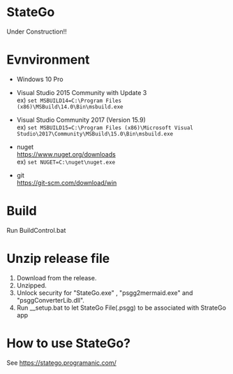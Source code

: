 # StateGo 

Under Construction!!

 
# Evnvironment

- Windows 10 Pro

- Visual Studio 2015 Community with Update 3  
ex) ```set MSBUILD14=C:\Program Files (x86)\MSBuild\14.0\Bin\msbuild.exe```

- Visual Studio Community 2017 (Version 15.9)  
ex) ```set MSBUILD15=C:\Program Files (x86)\Microsoft Visual Studio\2017\Community\MSBuild\15.0\Bin\msbuild.exe```

- nuget  
   https://www.nuget.org/downloads  
ex) ```set NUGET=C:\nuget\nuget.exe```

- git  
   https://git-scm.com/download/win

# Build

Run BuildControl.bat

# Unzip release file

1. Download from the release.
2. Unzipped.
3. Unlock security for "StateGo.exe" , "psgg2mermaid.exe" and "psggConverterLib.dll".
4. Run __setup.bat to let StateGo File(.psgg) to be associated with StrateGo app

# How to use StateGo?

See https://statego.programanic.com/

